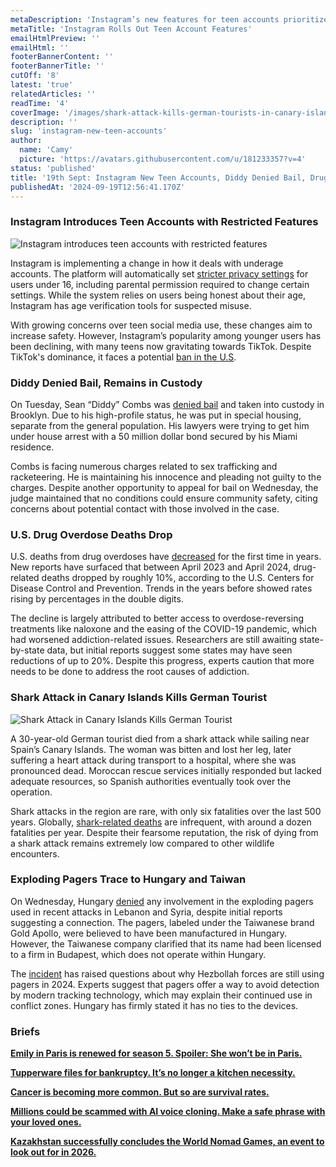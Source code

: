 ```yaml
---
metaDescription: 'Instagram’s new features for teen accounts prioritize safety and privacy in digital spaces.'
metaTitle: 'Instagram Rolls Out Teen Account Features'
emailHtmlPreview: ''
emailHtml: ''
footerBannerContent: ''
footerBannerTitle: ''
cutOff: '8'
latest: 'true'
relatedArticles: ''
readTime: '4'
coverImage: '/images/shark-attack-kills-german-tourists-in-canary-islands-MxMz.jpg'
description: ''
slug: 'instagram-new-teen-accounts'
author:
  name: 'Camy'
  picture: 'https://avatars.githubusercontent.com/u/181233357?v=4'
status: 'published'
title: '19th Sept: Instagram New Teen Accounts, Diddy Denied Bail, Drug Overdoses Drop'
publishedAt: '2024-09-19T12:56:41.170Z'
---
```


### Instagram Introduces Teen Accounts with Restricted Features

![Instagram introduces teen accounts with restricted features](/images/instagram-introduces-teen-accounts-with-restricted-features-QzMz.jpg)

Instagram is implementing a change in how it deals with underage accounts. The platform will automatically set [stricter privacy settings](https://www.npr.org/2024/09/17/g-s1-23181/instagram-teen-accounts-private-meta-child-safety) for users under 16, including parental permission required to change certain settings. While the system relies on users being honest about their age, Instagram has age verification tools for suspected misuse.

With growing concerns over teen social media use, these changes aim to increase safety. However, Instagram’s popularity among younger users has been declining, with many teens now gravitating towards TikTok. Despite TikTok's dominance, it faces a potential [ban in the U.S](https://www.bbc.com/news/technology-53476117).

### Diddy Denied Bail, Remains in Custody

On Tuesday, Sean “Diddy” Combs was [denied bail](https://www.bbc.com/news/articles/c5y3x50jy15o) and taken into custody in Brooklyn. Due to his high-profile status, he was put in special housing, separate from the general population. His lawyers were trying to get him under house arrest with a 50 million dollar bond secured by his Miami residence.

Combs is facing numerous charges related to sex trafficking and racketeering. He is maintaining his innocence and pleading not guilty to the charges. Despite another opportunity to appeal for bail on Wednesday, the judge maintained that no conditions could ensure community safety, citing concerns about potential contact with those involved in the case.

### U.S. Drug Overdose Deaths Drop

U.S. deaths from drug overdoses have [decreased](https://www.cdc.gov/nchs/nvss/vsrr/drug-overdose-data.htm) for the first time in years. New reports have surfaced that between April 2023 and April 2024, drug-related deaths dropped by roughly 10%, according to the U.S. Centers for Disease Control and Prevention. Trends in the years before showed rates rising by percentages in the double digits.

The decline is largely attributed to better access to overdose-reversing treatments like naloxone and the easing of the COVID-19 pandemic, which had worsened addiction-related issues. Researchers are still awaiting state-by-state data, but initial reports suggest some states may have seen reductions of up to 20%. Despite this progress, experts caution that more needs to be done to address the root causes of addiction.

### Shark Attack in Canary Islands Kills German Tourist

![Shark Attack in Canary Islands Kills German Tourist](/images/shark-attack-kills-german-tourists-in-canary-islands-kwNz.jpg)

A 30-year-old German tourist died from a shark attack while sailing near Spain’s Canary Islands. The woman was bitten and lost her leg, later suffering a heart attack during transport to a hospital, where she was pronounced dead. Moroccan rescue services initially responded but lacked adequate resources, so Spanish authorities eventually took over the operation.

Shark attacks in the region are rare, with only six fatalities over the last 500 years. Globally, [shark-related deaths](https://www.floridamuseum.ufl.edu/shark-attacks/yearly-worldwide-summary/) are infrequent, with around a dozen fatalities per year. Despite their fearsome reputation, the risk of dying from a shark attack remains extremely low compared to other wildlife encounters.

### Exploding Pagers Trace to Hungary and Taiwan

On Wednesday, Hungary [denied](https://www.politico.eu/article/hungary-exploding-pages-never-country-hezbollah-viktor-orban/) any involvement in the exploding pagers used in recent attacks in Lebanon and Syria, despite initial reports suggesting a connection. The pagers, labeled under the Taiwanese brand Gold Apollo, were believed to have been manufactured in Hungary. However, the Taiwanese company clarified that its name had been licensed to a firm in Budapest, which does not operate within Hungary.

The [incident](https://www.bbc.com/news/articles/cz04m913m49o) has raised questions about why Hezbollah forces are still using pagers in 2024. Experts suggest that pagers offer a way to avoid detection by modern tracking technology, which may explain their continued use in conflict zones. Hungary has firmly stated it has no ties to the devices.

### Briefs

[**Emily in Paris is renewed for season 5. Spoiler: She won’t be in Paris.**](https://www.netflix.com/tudum/articles/emily-in-paris-season-5-cast-release-date-news)

[**Tupperware files for bankruptcy. It’s no longer a kitchen necessity.**](https://www.npr.org/2024/09/18/nx-s1-5115873/tupperware-bankruptcy)

[**Cancer is becoming more common. But so are survival rates.**](https://www.npr.org/sections/shots-health-news/2024/09/18/nx-s1-5076874/report-cancer-diagnoses-survival-young-adults)

[**Millions could be scammed with AI voice cloning. Make a safe phrase with your loved ones.**](https://edition.cnn.com/2024/09/18/tech/ai-voice-cloning-scam-warning/index.html)

[**Kazakhstan successfully concludes the World Nomad Games, an event to look out for in 2026.**](https://www.bbc.com/travel/article/20240912-world-nomad-games-the-spectacular-olympics-of-central-asia)